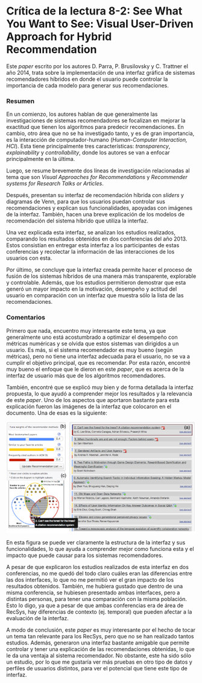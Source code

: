 # Crítica de la lectura 8-2: See What You Want to See: Visual User-Driven Approach for Hybrid Recommendation
Este *paper* escrito por los autores D. Parra, P. Brusilovsky y C. Trattner el año 2014, trata sobre la implementación de una interfaz gráfica de sistemas recomendadores híbridos en donde el usuario puede controlar la importancia de cada modelo para generar sus recomendaciones.

### Resumen

En un comienzo, los autores hablan de que generalmente las investigaciones de sistemas recomendadores se focalizan en mejorar la exactitud que tienen los algoritmos para predecir recomendaciones. En cambio, otro área que no se ha investigado tanto, y es de gran importancia, es la interacción de computador-humano (*Human-Computer Interaction, HCI*).  Esta tiene principalmente tres características: *transparency*, *explainability* y *controllability*, donde los autores se van a enfocar principalmente en la última.

Luego, se resume brevemente dos líneas de investigación relacionadas al tema que son *Visual Approaches for Recommendations* y *Recommender systems for Research Talks or Articles*.

Después, presentan su interfaz de recomendación híbrida con *sliders* y diagramas de Venn, para que los usuarios puedan controlar sus recomendaciones y explican sus funcionalidades, apoyadas con imágenes de la interfaz. También, hacen una breve explicación de los modelos de recomendación del sistema híbrido que utiliza la interfaz.

Una vez explicada esta interfaz, se analizan los estudios realizados, comparando los resultados obtenidos en dos conferencias del año 2013. Estos consistían en entregar esta interfaz a los participantes de estas conferencias y recolectar la información de las interacciones de los usuarios con esta.

Por último, se concluye que la interfaz creada permite hacer el proceso de fusión de los sistemas híbridos de una manera más transparente, explorable y controlable. Además, que los estudios permitieron demostrar que esta generó un mayor impacto en la motivación, desempeño y actitud del usuario en comparación con un interfaz que muestra sólo la lista de las recomendaciones.

### Comentarios

Primero que nada, encuentro muy interesante este tema, ya que generalmente uno está acostumbrado a optimizar el desempeño con métricas numéricas y se olvida que estos sistemas van dirigidos a un usuario. Es más, si el sistema recomendador es muy bueno (según métricas), pero no tiene una interfaz adecuada para el usuario, no se va a cumplir el objetivo principal, que es recomendar. Por esta razón, encontré muy bueno el enfoque que le dieron en este *paper*, que es acerca de la interfaz de usuario más que de los algoritmos recomendadores.

También, encontré que se explicó muy bien y de forma detallada la interfaz propuesta, lo que ayudó a comprender mejor los resultados y la relevancia de este *paper*. Uno de los aspectos que aportaron bastante para esta explicación fueron las imágenes de la interfaz que colocaron en el documento. Una de esas es la siguiente:

![](Assets/lectura8-2.png)

En esta figura se puede ver claramente la estructura de la interfaz y sus funcionalidades, lo que ayuda a comprender mejor como funciona esta y el impacto que puede causar para los sistemas recomendadores.

A pesar de que explicaron los estudios realizados de esta interfaz en dos conferencias, no me quedó del todo claro cuáles eran las diferencias entre las dos interfaces, lo que no me permitió ver el gran impacto de los resultados obtenidos. También, me hubiera gustado que dentro de una misma conferencia, se hubiesen presentado ambas interfaces, pero a distintas personas, para tener una comparación con la misma población. Esto lo digo, ya que a pesar de que ambas conferencias era de área de RecSys, hay diferencias de contexto (ej. temporal) que pueden afectar a la evaluación de la interfaz.

A modo de conclusión, este *paper* es muy interesante por el hecho de tocar un tema tan relevante para los RecSys, pero que no se han realizado tantos estudios. Además, generaron una interfaz bastante amigable que permite controlar y tener una explicación de las recomendaciones obtenidas, lo que le da una ventaja al sistema recomendador. No obstante, este ha sido sólo un estudio, por lo que me gustaría ver más pruebas en otro tipo de datos y perfiles de usuarios distintos, para ver el potencial que tiene este tipo de interfaz.







